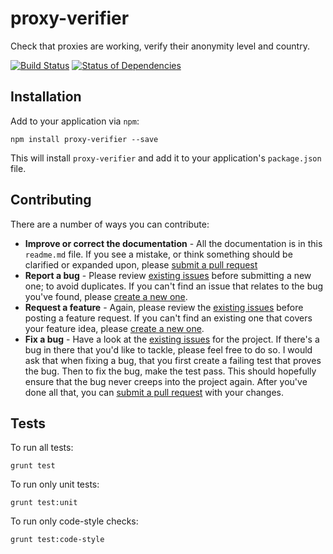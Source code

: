 # proxy-verifier

Check that proxies are working, verify their anonymity level and country.

[![Build Status](https://travis-ci.org/chill117/proxy-verifier.svg?branch=master)](https://travis-ci.org/chill117/proxy-verifier) [![Status of Dependencies](https://david-dm.org/chill117/proxy-verifier.svg)](https://david-dm.org/chill117/proxy-verifier)


## Installation

Add to your application via `npm`:
```
npm install proxy-verifier --save
```
This will install `proxy-verifier` and add it to your application's `package.json` file.


## Contributing

There are a number of ways you can contribute:

* **Improve or correct the documentation** - All the documentation is in this `readme.md` file. If you see a mistake, or think something should be clarified or expanded upon, please [submit a pull request](https://github.com/chill117/proxy-verifier/pulls/new)
* **Report a bug** - Please review [existing issues](https://github.com/chill117/proxy-verifier/issues) before submitting a new one; to avoid duplicates. If you can't find an issue that relates to the bug you've found, please [create a new one](https://github.com/chill117/proxy-verifier/issues).
* **Request a feature** - Again, please review the [existing issues](https://github.com/chill117/proxy-verifier/issues) before posting a feature request. If you can't find an existing one that covers your feature idea, please [create a new one](https://github.com/chill117/proxy-verifier/issues).
* **Fix a bug** - Have a look at the [existing issues](https://github.com/chill117/proxy-verifier/issues) for the project. If there's a bug in there that you'd like to tackle, please feel free to do so. I would ask that when fixing a bug, that you first create a failing test that proves the bug. Then to fix the bug, make the test pass. This should hopefully ensure that the bug never creeps into the project again. After you've done all that, you can [submit a pull request](https://github.com/chill117/proxy-verifier/pulls/new) with your changes.


## Tests

To run all tests:
```
grunt test
```

To run only unit tests:
```
grunt test:unit
```

To run only code-style checks:
```
grunt test:code-style
```
